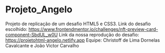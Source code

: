 # Projeto_Angelo
Projeto de replicação de um desafio HTML5 e CSS3.
Link do desafio escolhido: https://www.frontendmentor.io/challenges/nft-preview-card-component-SbdUL_w0U
Link da nossa reprodução do desafio: https://projetohtml-angelo.netlify.app
Equipe: Christoff de Lima Dornelas Cavalcante e João Victor Carvalho
